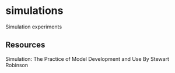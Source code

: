 # simulations
Simulation experiments

## Resources
Simulation: The Practice of Model Development and Use By Stewart Robinson 
